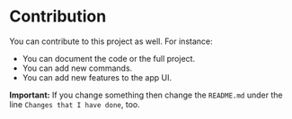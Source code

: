 # Contribution  

You can contribute to this project as well. For instance:  
- You can document the code or the full project.  
- You can add new commands.  
- You can add new features to the app UI.  

**Important:** If you change something then change the ```README.md``` under the line ```Changes that I have done```, too. 

